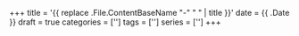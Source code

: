 +++
title = '{{ replace .File.ContentBaseName "-" " " | title }}'
date = {{ .Date }}
draft = true
categories = ['']
tags = ['']
series = ['']
+++

